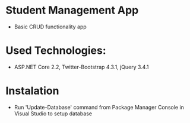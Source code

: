 # Student Management App
- Basic CRUD functionality app
# Used Technologies:
- ASP.NET Core 2.2, Twitter-Bootstrap 4.3.1, jQuery 3.4.1
# Instalation
- Run 'Update-Database' command from Package Manager Console in Visual Studio to setup database
